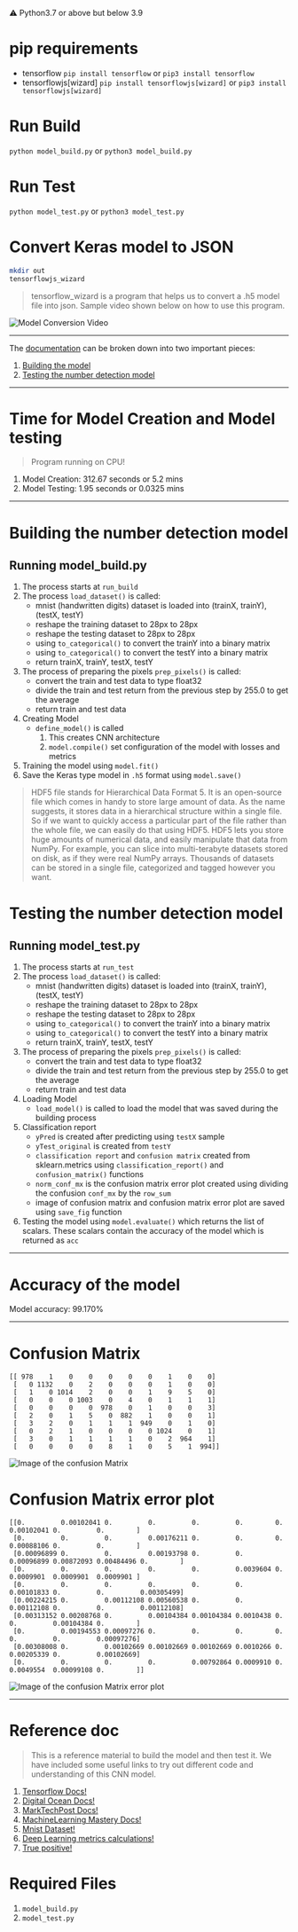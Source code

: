 :warning: Python3.7 or above but below 3.9

# pip requirements
* tensorflow `pip install tensorflow` or `pip3 install tensorflow`
* tensorflowjs[wizard] `pip install tensorflowjs[wizard]` or `pip3 install tensorflowjs[wizard]`

# Run Build
`python model_build.py` or `python3 model_build.py`

# Run Test
`python model_test.py` or `python3 model_test.py`

# Convert Keras model to JSON
```bash
mkdir out
tensorflowjs_wizard
```
> tensorflow_wizard is a program that helps us to convert a .h5 model file into json. Sample video shown below on how to use this program.

![Model Conversion Video](model_conversion.gif)

---

The [documentation](#reference-doc) can be broken down into two important pieces:
1. [Building the model](#building-the-number-detection-model) 
2. [Testing the number detection model](#testing-the-number-detection-model)

---

# Time for Model Creation and Model testing
> Program running on CPU!
1. Model Creation: 312.67 seconds or 5.2 mins
2. Model Testing: 1.95 seconds or 0.0325 mins

---

# Building the number detection model
## Running model_build.py
1. The process starts at `run_build`
2. The process `load_dataset()` is called:
    - mnist (handwritten digits) dataset is loaded into (trainX, trainY), (testX, testY)
    - reshape the training dataset to 28px to 28px
    - reshape the testing dataset to 28px to 28px
    - using `to_categorical()` to convert the trainY into a binary matrix
    - using `to_categorical()` to convert the testY into a binary matrix
    - return trainX, trainY, testX, testY
3. The process of preparing the pixels `prep_pixels()` is called:
    - convert the train and test data to type float32
    - divide the train and test return from the previous step by 255.0 to get the average
    - return train and test data
4. Creating Model
    - `define_model()` is called
        1. This creates CNN architecture
        2. `model.compile()` set configuration of the model with losses and metrics
5. Training the model using `model.fit()`
6. Save the Keras type model in `.h5` format using `model.save()`

> HDF5 file stands for Hierarchical Data Format 5. It is an open-source file which comes in handy to store large amount of data. As the name suggests, it stores data in a hierarchical structure within a single file. So if we want to quickly access a particular part of the file rather than the whole file, we can easily do that using HDF5. HDF5 lets you store huge amounts of numerical data, and easily manipulate that data from NumPy. For example, you can slice into multi-terabyte datasets stored on disk, as if they were real NumPy arrays. Thousands of datasets can be stored in a single file, categorized and tagged however you want.

# Testing the number detection model
## Running model_test.py
1. The process starts at `run_test`
2. The process `load_dataset()` is called:
    - mnist (handwritten digits) dataset is loaded into (trainX, trainY), (testX, testY)
    - reshape the training dataset to 28px to 28px
    - reshape the testing dataset to 28px to 28px
    - using `to_categorical()` to convert the trainY into a binary matrix
    - using `to_categorical()` to convert the testY into a binary matrix
    - return trainX, trainY, testX, testY
3. The process of preparing the pixels `prep_pixels()` is called:
    - convert the train and test data to type float32
    - divide the train and test return from the previous step by 255.0 to get the average
    - return train and test data
4. Loading Model
    - `load_model()` is called to load the model that was saved during the building process
5. Classification report
    - `yPred` is created after predicting using `testX` sample
    - `yTest_original` is created from `testY`
    - `classification report` and `confusion matrix` created from sklearn.metrics using `classification_report()` and `confusion_matrix()` functions
    - `norm_conf_mx` is the confusion matrix error plot created using dividing the confusion `conf_mx` by the `row_sum`
    - image of confusion matrix and confusion matrix error plot are saved using `save_fig` function
6. Testing the model using `model.evaluate()` which returns the list of scalars. These scalars contain the accuracy of the model which is returned as `acc`

---

# Accuracy of the model
Model accuracy: 99.170%

---

# Confusion Matrix

```
[[ 978    1    0    0    0    0    0    1    0    0]
 [   0 1132    0    2    0    0    0    1    0    0]
 [   1    0 1014    2    0    0    1    9    5    0]
 [   0    0    0 1003    0    4    0    1    1    1]
 [   0    0    0    0  978    0    1    0    0    3]
 [   2    0    1    5    0  882    1    0    0    1]
 [   3    2    0    1    1    1  949    0    1    0]
 [   0    2    1    0    0    0    0 1024    0    1]
 [   3    0    1    1    1    1    0    2  964    1]
 [   0    0    0    0    8    1    0    5    1  994]]
```

![Image of the confusion Matrix](./confusion_matrix_plot.png)

# Confusion Matrix error plot

```
[[0.         0.00102041 0.         0.         0.         0.        0.         0.00102041 0.         0.        ]
 [0.         0.         0.         0.00176211 0.         0.        0.         0.00088106 0.         0.        ]
 [0.00096899 0.         0.         0.00193798 0.         0.        0.00096899 0.00872093 0.00484496 0.        ]
 [0.         0.         0.         0.         0.         0.0039604 0.         0.0009901  0.0009901  0.0009901 ]
 [0.         0.         0.         0.         0.         0.        0.00101833 0.         0.         0.00305499]
 [0.00224215 0.         0.00112108 0.00560538 0.         0.        0.00112108 0.         0.         0.00112108]
 [0.00313152 0.00208768 0.         0.00104384 0.00104384 0.0010438 0.         0.         0.00104384 0.        ]
 [0.         0.00194553 0.00097276 0.         0.         0.        0.         0.         0.         0.00097276]
 [0.00308008 0.         0.00102669 0.00102669 0.00102669 0.0010266 0.         0.00205339 0.         0.00102669]
 [0.         0.         0.         0.         0.00792864 0.0009910 0.         0.0049554  0.00099108 0.        ]]
```

![Image of the confusion Matrix error plot](./confusion_matrix_error_plot.png)

---

# Reference doc

> This is a reference material to build the model and then test it. We have included some useful links to try out different code and understanding of this CNN model.

1. [Tensorflow Docs!](https://www.tensorflow.org/js/tutorials/training/handwritten_digit_cnn)
2. [Digital Ocean Docs!](https://www.digitalocean.com/community/tutorials/how-to-build-a-neural-network-to-recognize-handwritten-digits-with-tensorflow)
3. [MarkTechPost Docs!](https://www.marktechpost.com/2019/10/16/classify-handwritten-digits-with-tensorflow/)
4. [MachineLearning Mastery Docs!](https://machinelearningmastery.com/how-to-develop-a-convolutional-neural-network-from-scratch-for-mnist-handwritten-digit-classification/)
5. [Mnist Dataset!](http://yann.lecun.com/exdb/mnist/)
6. [Deep Learning metrics calculations!](http://cse.ucdenver.edu/~biswasa/dl-f18/files/assignments/assignment-02/Handwritten-Digit-recognition-using-CNN.pdf)
7. [True positive!](https://www.analyticsvidhya.com/blog/2020/04/confusion-matrix-machine-learning/)

# Required Files
1. `model_build.py`
2. `model_test.py`